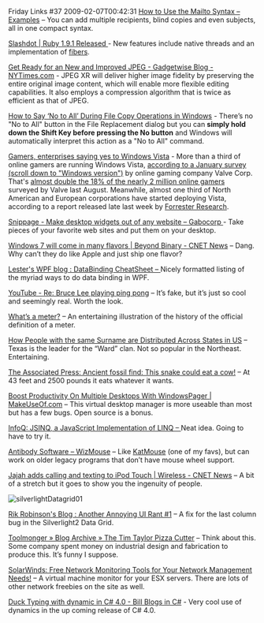 Friday Links #37
2009-02-07T00:42:31
[How to Use the Mailto Syntax – Examples](http://www.labnol.org/internet/email/learn-mailto-syntax/6748/) – You can add multiple recipients, blind copies and even subjects, all in one compact syntax.

[Slashdot | Ruby 1.9.1 Released ](http://developers.slashdot.org/article.pl?sid=09%2F01%2F31%2F230216&from=rss)- New features include native threads and an implementation of [fibers](http://en.wikipedia.org/wiki/Fiber_(computer_science)). 

[Get Ready for an New and Improved JPEG - Gadgetwise Blog - NYTimes.com](http://gadgetwise.blogs.nytimes.com/2009/02/02/new-jpeg-format-expected-this-year/) - JPEG XR will deliver higher image fidelity by preserving the entire original image content, which will enable more flexible editing capabilities. It also employs a compression algorithm that is twice as efficient as that of JPEG.

[How to Say ‘No to All’ During File Copy Operations in Windows](http://www.labnol.org/software/tutorials/no-to-all-in-windows-file-copy/6920/) - There’s no "No to All" button in the File Replacement dialog but you can **simply hold down the Shift Key before pressing the No button** and Windows will automatically interpret this action as a "No to All" command. 

[Gamers, enterprises saying yes to Windows Vista](http://www.computerworld.com/action/article.do?command=viewArticleBasic&articleId=9127154&source=rss_news) - More than a third of online gamers are running Windows Vista, [according to a January survey (scroll down to "Windows version")](http://www.computerworld.com/action/+http://store.steampowered.com/hwsurvey/) by online gaming company Valve Corp. That's [almost double the 18% of the nearly 2 million online gamers](http://www.computerworld.com/action/+http://blogs.computerworld.com/windows_vista_faster_adoption_than_xp) surveyed by Valve last August. Meanwhile, almost one third of North American and European corporations have started deploying Vista, according to a report released late last week by [Forrester Research](http://www.computerworld.com/action/inform.do?command=search&searchTerms=Forrester+Research+Inc.).

[Snippage - Make desktop widgets out of any website – Gabocorp ](http://snippage.gabocorp.com/)- Take pieces of your favorite web sites and put them on your desktop.

[Windows 7 will come in many flavors | Beyond Binary - CNET News](http://news.cnet.com/8301-13860_3-10155193-56.html?part=rss&subj=news&tag=2547-1_3-0-5) – Dang. Why can’t they do like Apple and just ship one flavor?

[Lester's WPF blog : DataBinding CheatSheet – ](http://blogs.msdn.com/llobo/archive/2009/02/03/databinding-cheatsheet.aspx)Nicely formatted listing of the myriad ways to do data binding in WPF.

[YouTube - Re: Bruce Lee playing ping pong](http://www.youtube.com/watch?v=VbzzcpsAPo8) – It’s fake, but it’s just so cool and seemingly real. Worth the look.

[What’s a meter?](http://awesome.goodmagazine.com/transparency/006/images/006-weights_measures.gif) – An entertaining illustration of the history of the official definition of a meter.

[How People with the same Surname are Distributed Across States in US](http://www.labnol.org/internet/surname-maps-for-family-research/7027/) – Texas is the leader for the “Ward” clan. Not so popular in the Northeast. Entertaining.

[The Associated Press: Ancient fossil find: This snake could eat a cow!](http://www.google.com/hostednews/ap/article/ALeqM5jtRcxaASgJQIo2SCBzL-2vwGQMZgD964RS080) – At 43 feet and 2500 pounds it eats whatever it wants.

[Boost Productivity On Multiple Desktops With WindowsPager | MakeUseOf.com](http://www.makeuseof.com/tag/boost-productivity-on-multiple-desktops-with-windowspager/) – This virtual desktop manager is more useable than most but has a few bugs. Open source is a bonus.

[InfoQ: JSINQ, a JavaScript Implementation of LINQ – ](http://www.infoq.com/news/2009/02/JSINQ-JavaScript-LINQ)Neat idea. Going to have to try it.

[Antibody Software – WizMouse](http://antibody-software.com/web/software/software/wizmouse-makes-your-mouse-wheel-work-on-the-window-under-the-mouse/) – Like [KatMouse](http://ehiti.de/katmouse/) (one of my favs), but can work on older legacy programs that don’t have mouse wheel support.

[Jajah adds calling and texting to iPod Touch | Wireless - CNET News](http://news.cnet.com/8301-1035_3-10157705-94.html?part=rss&subj=news&tag=2547-1_3-0-5) – A bit of a stretch but it goes to show you the ingenuity of people.

![silverlightDatagrid01](http://www.wintellect.com/CS/blogs/rrobinson/WindowsLiveWriter/AnotherAnnoyingUIRant1_113D2/silverlightDatagrid01_thumb.jpg)

[Rik Robinson's Blog : Another Annoying UI Rant #1](http://www.wintellect.com/CS/blogs/rrobinson/archive/2009/02/06/another-annoying-ui-rant-1.aspx) – A fix for the last column bug in the Silverlight2 Data Grid. 

[Toolmonger » Blog Archive » The Tim Taylor Pizza Cutter](http://toolmonger.com/2009/02/06/the-tim-taylor-pizza-cutter/) – Think about this. Some company spent money on industrial design and fabrication to produce this. It’s funny I suppose.

[SolarWinds: Free Network Monitoring Tools for Your Network Management Needs!](http://www.solarwinds.com/products/freetools/) – A virtual machine monitor for your ESX servers. There are lots of other network freebies on the site as well.

[Duck Typing with dynamic in C# 4.0 - Bill Blogs in C#](http://srtsolutions.com/blogs/billwagner/archive/2009/02/06/duck-typing-with-dynamic-in-c-4-0.aspx) - Very cool use of dynamics in the up coming release of C# 4.0. 
